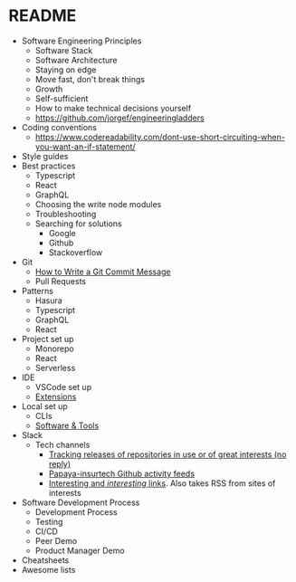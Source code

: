 # README

- Software Engineering Principles
  - Software Stack
  - Software Architecture
  - Staying on edge
  - Move fast, don't break things
  - Growth
  - Self-sufficient
  - How to make technical decisions yourself
  - https://github.com/jorgef/engineeringladders
- Coding conventions
  - <https://www.codereadability.com/dont-use-short-circuiting-when-you-want-an-if-statement/>
- Style guides
- Best practices
  - Typescript
  - React
  - GraphQL
  - Choosing the write node modules
  - Troubleshooting
  - Searching for solutions
    - Google
    - Github
    - Stackoverflow
- Git
  - [How to Write a Git Commit Message](https://cbea.ms/git-commit/)
  - Pull Requests
- Patterns
  - Hasura
  - Typescript
  - GraphQL
  - React
- Project set up
  - Monorepo
  - React
  - Serverless
- IDE
  - VSCode set up
  - [Extensions](Software_Artisan_Handbook/VS_Code_Recommended_Extensions.md)
- Local set up
  - CLIs
  - [Software & Tools](Software_Artisan_Handbook/OS_Softwares_And_Tools.md)
- Slack
  - Tech channels
    - [Tracking releases of repositories in use or of great interests (no reply)](https://papayainsurtech.slack.com/archives/C03EV0K15NG)
    - [Papaya-insurtech Github activity feeds](https://papayainsurtech.slack.com/archives/C027C8H1DKP)
    - [Interesting and *interesting* links](https://papayainsurtech.slack.com/archives/C02QQJGJX0V). Also takes RSS from sites of interests
- Software Development Process
  - Development Process
  - Testing
  - CI/CD
  - Peer Demo
  - Product Manager Demo
- Cheatsheets
- Awesome lists
